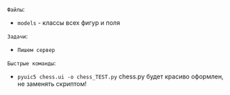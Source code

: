 `Файлы`:
- `models` - классы всех фигур и поля

`Задачи`:
- `Пишем сервер`

`Быстрые команды`:
- `pyuic5 chess.ui -o chess_TEST.py`
chess.py будет красиво оформлен, не заменять скриптом!
